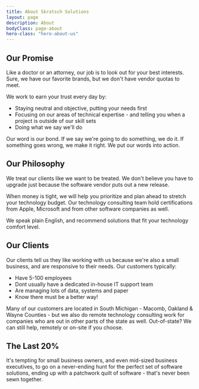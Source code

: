```yaml
---
title: About Skratsch Solutions
layout: page
description: About
bodyClass: page-about
hero-class: "hero-about-us"
---
```

## Our Promise

Like a doctor or an attorney, our job is to look out for your best interests. Sure, we have our favorite brands, but we don't have vendor quotas to meet.

We work to earn your trust every day by:

* Staying neutral and objective, putting your needs first
* Focusing on our areas of technical expertise - and telling you when a project is outside of our skill sets
* Doing what we say we'll do

Our word is our bond. If we say we're going to do something, we do it. If something goes wrong, we make it right. We put our words into action.

## Our Philosophy

We treat our clients like we want to be treated. We don't believe you have to upgrade just because the software vendor puts out a new release.

When money is tight, we will help you prioritize and plan ahead to stretch your technology budget. Our technology consulting team hold certifications from Apple, Microsoft and from other software companies as well.

We speak plain English, and recommend solutions that fit your technology comfort level.

## Our Clients

Our clients tell us they like working with us because we're also a small business, and are responsive to their needs. Our customers typically:

* Have 5-100 employees
* Dont usually have a dedicated in-house IT support team
* Are managing lots of data, systems and paper
* Know there must be a better way!

Many of our customers are located in South Michigan - Macomb, Oakland & Wayne Counties - but we also do remote technology consulting work for companies who are out in other parts of the state as well. Out-of-state? We can still help, remotely or on-site if you choose.

## The Last 20%

It's tempting for small business owners, and even mid-sized business executives, to go on a never-ending hunt for the perfect set of software solutions, ending up with a patchwork quilt of software - that's never been sewn together.
